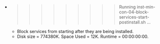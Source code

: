 * >>>>>>>>> Running inst-min-con-04-block-services-start-postinstall.sh ...
  * Block services from starting after they are being installed.
  * Disk size = 774380K. Space Used = 12K. Runtime = 00:00:00:00.
